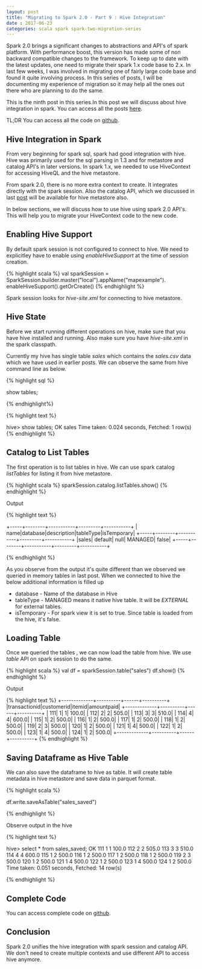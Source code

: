 ```yaml
---
layout: post
title: "Migrating to Spark 2.0 - Part 9 : Hive Integration" 
date : 2017-06-23
categories: scala spark spark-two-migration-series
---
```


Spark 2.0 brings a significant changes to abstractions and API's of spark platform. With performance boost, this version has made some of non backward compatible changes to the framework. To keep up to date with the latest updates, one need to migrate their spark 1.x code base to 2.x. In last few weeks, I was involved in migrating one of fairly large code base and found it quite involving process. In this series of posts, I will be documenting my experience of migration so it may help all the ones out there who are planning to do the same.

This is the ninth post in this series.In this post we will discuss about hive integration in spark. You can access all the posts [here](/categories/spark-two-migration-series).

TL;DR You can access all the code on [github](https://github.com/phatak-dev/spark-two-migration).

## Hive Integration in Spark

From very beginning for spark sql, spark had good integration with hive. Hive was primarily used for the sql parsing in 1.3 and for 
metastore and catalog API's in later versions. In spark 1.x, we needed to use HiveContext for accessing HiveQL and the hive metastore.

From spark 2.0, there is no more extra context to create. It integrates directly with the spark session. Also the catalog API, which we discussed in last [post](/migrating-to-spark-two-part-8) will be available for hive metastore also.

In below sections, we will discuss how to use hive using spark 2.0 API's. This will help you to migrate your HiveContext code to the new code.

## Enabling Hive Support

By default spark session is not configured to connect to hive. We need to explicitley have to enable using *enableHiveSupport* at the time of
session creation.

{% highlight scala %}
  val sparkSession = SparkSession.builder.master("local").appName("mapexample").
        enableHiveSupport().getOrCreate()
{% endhighlight %}

Spark session looks for *hive-site.xml* for connecting to hive metastore.

## Hive State

Before we start running different operations on hive, make sure that you have hive installed and running. Also make sure you have *hive-site.xml* in the
spark classpath.

Currently my hive has single table *sales* which contains the *sales.csv* data which we have used in earlier posts. We can observe the same from hive command line
as below.

{% highlight sql %}

show tables;

{% endhighlight%}

{% highlight text %}

hive> show tables;
OK
sales
Time taken: 0.024 seconds, Fetched: 1 row(s)
{% endhighlight %}

## Catalog to List Tables

The first operation is to list tables in hive. We can use spark catalog *listTables* for listing it from hive metastore.

{% highlight scala %}
  sparkSession.catalog.listTables.show()
{% endhighlight %}

Output 

{% highlight text %}

+-----+--------+-----------+---------+-----------+
| name|database|description|tableType|isTemporary|
+-----+--------+-----------+---------+-----------+
|sales| default|       null|  MANAGED|      false|
+-----+--------+-----------+---------+-----------+

{% endhighlight %}

As you observe from the output it's quite different than we observed we queried in memory tables in last post. When we connected to hive the below additional information is filled up

* database - Name of the database in Hive
* tableType - MANAGED means it native hive table. It will be *EXTERNAL* for external tables.
* isTemporary - For spark view it is set to true. Since table is loaded from the hive, it's false.

## Loading Table

Once we queried the tables , we can now load the table from hive. We use *table* API on spark session to do the same.

{% highlight scala %}
val df = sparkSession.table("sales")
df.show()
{% endhighlight %}

Output

{% highlight text %}
+-------------+----------+------+----------+
|transactionid|customerid|itemid|amountpaid|
+-------------+----------+------+----------+
|          111|         1|     1|     100.0|
|          112|         2|     2|     505.0|
|          113|         3|     3|     510.0|
|          114|         4|     4|     600.0|
|          115|         1|     2|     500.0|
|          116|         1|     2|     500.0|
|          117|         1|     2|     500.0|
|          118|         1|     2|     500.0|
|          119|         2|     3|     500.0|
|          120|         1|     2|     500.0|
|          121|         1|     4|     500.0|
|          122|         1|     2|     500.0|
|          123|         1|     4|     500.0|
|          124|         1|     2|     500.0|
+-------------+----------+------+----------+
{% endhighlight %}


## Saving Dataframe as Hive Table

We can also save the dataframe to hive as table. It will create table metadata in hive metastore and save data in parquet format.

{% highlight scala %}

df.write.saveAsTable("sales_saved")

{% endhighlight %}

Observe output in the hive

{% highlight text %}

hive> select * from sales_saved;
OK
111     1       1       100.0
112     2       2       505.0
113     3       3       510.0
114     4       4       600.0
115     1       2       500.0
116     1       2       500.0
117     1       2       500.0
118     1       2       500.0
119     2       3       500.0
120     1       2       500.0
121     1       4       500.0
122     1       2       500.0
123     1       4       500.0
124     1       2       500.0
Time taken: 0.051 seconds, Fetched: 14 row(s)

{% endhighlight %}

## Complete Code

You can access complete code on [github](https://github.com/phatak-dev/spark-two-migration/blob/master/spark-two/src/main/scala/com/madhukaraphatak/spark/migration/sparktwo/CatalogHiveExample.scala).

## Conclusion

Spark 2.0 unifies the hive integration with spark session and catalog API. We don't need to create multiple contexts and use different API to access hive anymore.
